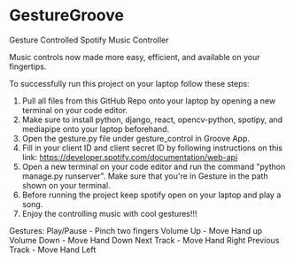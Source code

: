 # GestureGroove

Gesture Controlled Spotify Music Controller

Music controls now made more easy, efficient, and available on your fingertips.

To successfully run this project on your laptop follow these steps:

1. Pull all files from this GitHub Repo onto your laptop by opening a new terminal on your code editor.
2. Make sure to install python, django, react, opencv-python, spotipy, and mediapipe onto your laptop beforehand.
3. Open the gesture.py file under gesture_control in Groove App.
4. Fill in your client ID and client secret ID by following instructions on this link: https://developer.spotify.com/documentation/web-api
5. Open a new terminal on your code editor and run the command "python manage.py runserver". Make sure that you're in Gesture in the path shown on your terminal.
6. Before running the project keep spotify open on your laptop and play a song.
7. Enjoy the controlling music with cool gestures!!!

Gestures:
Play/Pause - Pinch two fingers
Volume Up - Move Hand up
Volume Down - Move Hand Down
Next Track - Move Hand Right
Previous Track - Move Hand Left
